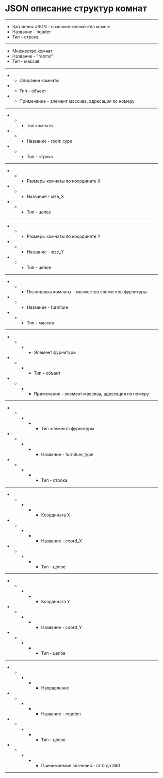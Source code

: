 # JSON описание структур комнат

* * *
* Заголовок JSON - название множества комнат
* Название - header
* Тип - строка
* * *
* Множество комнат
* Название - "rooms"
* Тип - массив
* * *
* * Описание комнаты
* * Тип - объект
* * Примечание - элемент массива, адресация по номеру
* * *
* * * Тип комнаты
* * * Название - room_type
* * * Тип - строка
* * *
* * * Размеры комнаты по координате X
* * * Название - size_X
* * * Тип - целое
* * *
* * * Размеры комнаты по координате Y
* * * Название - size_Y
* * * Тип - целое
* * *
* * * Планировка комнаты - множество элементов фурнитуры
* * * Название - furniture
* * * Тип - массив
* * *
* * * * Элемент фурнитуры
* * * * Тип - объект
* * * * Примечание - элемент массива, адресация по номеру
* * *
* * * * * Тип элемента фурнитуры
* * * * * Название - furniture_type
* * * * * Тип - строка
* * *
* * * * * Координата X
* * * * * Название - coord_X
* * * * * Тип - целое
* * *
* * * * * Координата Y
* * * * * Название - coord_Y
* * * * * Тип - целое
* * *
* * * * * Направление
* * * * * Название - rotation
* * * * * Тип - целое
* * * * * Принимаемые значения - от 0 до 360
* * *